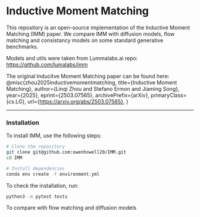 # Inductive Moment Matching

This repository is an open-source implementation of the Inductive Moment Matching (IMM) paper. 
We compare IMM with diffusion models, flow matching and consistancy models on some standard generative benchmarks.

Models and utils were taken from Lummalabs.ai repo: https://github.com/lumalabs/imm


The original Inducitve Moment Matching paper can be found here:
@misc{zhou2025inductivemomentmatching,
      title={Inductive Moment Matching}, 
      author={Linqi Zhou and Stefano Ermon and Jiaming Song},
      year={2025},
      eprint={2503.07565},
      archivePrefix={arXiv},
      primaryClass={cs.LG},
      url={https://arxiv.org/abs/2503.07565}, 
}


---
### Installation
To install IMM, use the following steps:

```bash
# Clone the repository
git clone git@github.com:owenhowell20/IMM.git
cd IMM

# Install dependencies
conda env create -f environment.yml
```

To check the installation, run:
```bash
python3 -m pytest tests
```


To compare with flow matching and diffusion models


